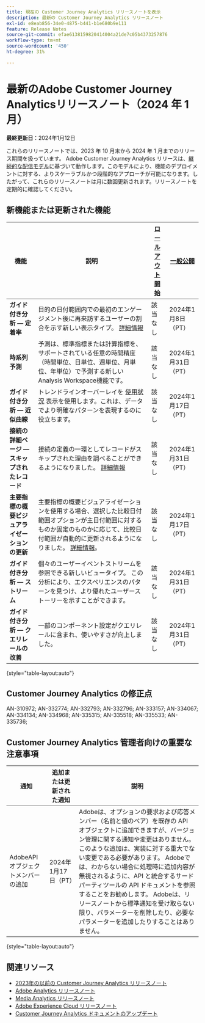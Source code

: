 ```yaml
---
title: 現在の Customer Journey Analytics リリースノートを表示
description: 最新の Customer Journey Analytics リリースノート
exl-id: e8eab856-34e0-4875-b441-b1e680b9e111
feature: Release Notes
source-git-commit: efae6138159820414004a21de7c05b4373257876
workflow-type: tm+mt
source-wordcount: '450'
ht-degree: 31%

---
```


# 最新のAdobe Customer Journey Analyticsリリースノート（2024 年 1 月）

**最終更新日**：2024年1月12日

これらのリリースノートでは、2023 年 10 月末から 2024 年 1 月までのリリース期間を扱っています。 Adobe Customer Journey Analytics リリースは、[継続的な配信モデル](releases.md)に基づいて動作します。このモデルにより、機能のデプロイメントに対する、よりスケーラブルかつ段階的なアプローチが可能になります。したがって、これらのリリースノートは月に数回更新されます。リリースノートを定期的に確認してください。

## 新機能または更新された機能

| 機能 | 説明 | [ロールアウト開始](releases.md) | [一般公開](releases.md) |
| ----------- | ---------- | ------- | ---- |
| **ガイド付き分析 — 定着率** | 目的の日付範囲内での最初のエンゲージメント後に再来訪するユーザーの割合を示す新しい表示タイプ。 [詳細情報](../guided-analysis/types/retention-rates.md) | 該当なし | 2024年1月8日（PT） |
| **時系列予測** | 予測は、標準指標または計算指標を、サポートされている任意の時間精度（時間単位、日単位、週単位、月単位、年単位）で予測する新しいAnalysis Workspace機能です。 | 該当なし | 2024年1月31日（PT） |
| **ガイド付き分析 — 近似曲線** | トレンドラインオーバーレイを [使用状況](/help/guided-analysis/types/usage.md) 表示を使用します。これは、データでより明確なパターンを表現するのに役立ちます。 | 該当なし | 2024年1月17日（PT） |
| **接続の詳細ページ — スキップされたレコード** | 接続の定義の一環としてレコードがスキップされた理由を調べることができるようになりました。 [詳細情報](../connections/manage-connections.md) | 該当なし | 2024年1月31日（PT） |
| **主要指標の概要ビジュアライゼーションの更新** | 主要指標の概要ビジュアライゼーションを使用する場合、選択した比較日付範囲オプションが主日付範囲に対するものか固定のものかに応じて、比較日付範囲が自動的に更新されるようになりました。 [詳細情報](/help/analysis-workspace/visualizations/key-metric.md)。 | 該当なし | 2024年1月17日（PT） |
| **ガイド付き分析 — ストリーム** | 個々のユーザーイベントストリームを参照できる新しいビュータイプ。 この分析により、エクスペリエンスのパターンを見つけ、より優れたユーザーストーリーを示すことができます。 | 該当なし | 2024年1月31日（PT） |
| **ガイド付き分析 — クエリレールの改善** | 一部のコンポーネント設定がクエリレールに含まれ、使いやすさが向上しました。 | 該当なし | 2024年1月31日（PT） |

{style="table-layout:auto"}

## Customer Journey Analytics の修正点

AN-310972; AN-332774; AN-332793; AN-332796; AN-333157; AN-334067; AN-334134; AN-334968; AN-335315; AN-335518; AN-335533; AN-335736;

## Customer Journey Analytics 管理者向けの重要な注意事項

| 通知 | 追加または更新された通知 | 説明 |
| --- | --- | --- |
| AdobeAPI オブジェクトメンバーの追加 | 2024年1月17日（PT） | Adobeは、オプションの要求および応答メンバー（名前と値のペア）を既存の API オブジェクトに追加できますが、バージョン管理に関する通知や変更はありません。 このような追加は、実装に対する重大でない変更である必要があります。 Adobeでは、わからない場合に処理時に追加内容が無視されるように、API と統合するサードパーティツールの API ドキュメントを参照することをお勧めします。 Adobeは、リリースノートから標準通知を受け取らない限り、パラメーターを削除したり、必要なパラメーターを追加したりすることはありません。 |

{style="table-layout:auto"}

## 関連リソース

* [2023年の以前の Customer Journey Analytics リリースノート](/help/release-notes/2023.md)
* [Adobe Analytics リリースノート](https://experienceleague.adobe.com/docs/analytics/release-notes/latest.html?lang=ja)
* [Media Analytics リリースノート](https://experienceleague.adobe.com/docs/media-analytics/using/additional-resources/release-notes.html?lang=ja)
* [Adobe Experience Cloud リリースノート](https://experienceleague.adobe.com/docs/release-notes/experience-cloud/current.html?lang=ja)
* [Customer Journey Analytics ドキュメントのアップデート](/help/release-notes/doc-changes.md)
